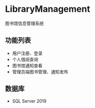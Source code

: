 # LibraryManagement
图书馆信息管理系统
## 功能列表
* 用户注册、登录
* 个人借阅查询
* 图书馆通知查看
* 管理员端图书管理、通知发布
## 数据库
* SQL Server 2019
